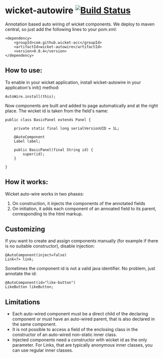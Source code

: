 wicket-autowire [![Build Status](https://travis-ci.org/wicket-acc/wicket-autowire.png?branch=master)](https://travis-ci.org/wicket-acc/wicket-autowire)
=================================================================================================================================================

Annotation based auto wiring of wicket components. We deploy to maven central, so just add the following lines to your pom.xml:

	<dependency>
		<groupId>com.github.wicket-acc</groupId>
		<artifactId>wicket-autowire</artifactId>
		<version>0.0.4</version>
	</dependency>

How to use:
-----------

To enable in your wicket application, install wicket-autowire in your application's init() method:

	AutoWire.install(this);

Now components are built and added to page automatically and at the right place. The wicket id is taken from the field's name:

	public class BasicPanel extends Panel {
	
		private static final long serialVersionUID = 1L;
	
		@AutoComponent
		Label label;
	
		public BasicPanel(final String id) {
			super(id);
		}
	
	}

How it works:
-------------

Wicket auto-wire works in two phases:

1. On construction, it injects the components of the annotated fields
2. On initiation, it adds each component of an annoated field to its parent, corresponding to the html markup.

Customizing
-----------

If you want to create and assign components manually (for example if there is no suitable constructor), disable injection:

	@AutoComponent(inject=false)
	Link<?> link;

Sometimes the component id is not a valid java identifier. No problem, just annotate the id:

	@AutoComponent(id="like-button")
	LikeButton likeButton;

Limitations
-----------

* Each auto-wired component must be a direct child of the declaring component or must have an auto-wired parent, that is also declared in the same component.
* It is not possible to access a field of the enclosing class in the constructor of an auto-wired non-static inner class.
* Injected components need a constructor with wicket id as the only parameter. For Links, that are typically anonymous inner classes, you can use regular inner classes.
